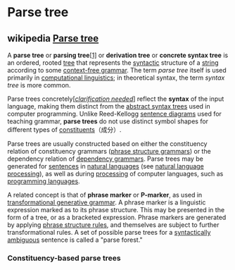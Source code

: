 # Parse tree



## wikipedia [Parse tree](https://en.wikipedia.org/wiki/Parse_tree)

A **parse tree** or **parsing tree**[[1\]](https://en.wikipedia.org/wiki/Parse_tree#cite_note-1) or **derivation tree** or **concrete syntax tree** is an ordered, rooted [tree](https://en.wikipedia.org/wiki/Tree_(data_structure)) that represents the [syntactic](https://en.wikipedia.org/wiki/Syntax) structure of a [string](https://en.wikipedia.org/wiki/String_(computer_science)) according to some [context-free grammar](https://en.wikipedia.org/wiki/Context-free_grammar). The term *parse tree* itself is used primarily in [computational linguistics](https://en.wikipedia.org/wiki/Computational_linguistics); in theoretical syntax, the term *syntax tree* is more common.

Parse trees concretely[*[clarification needed](https://en.wikipedia.org/wiki/Wikipedia:Please_clarify)*] reflect the **syntax** of the input language, making them distinct from the [abstract syntax trees](https://en.wikipedia.org/wiki/Abstract_syntax_tree) used in computer programming. Unlike Reed-Kellogg [sentence diagrams](https://en.wikipedia.org/wiki/Sentence_diagram) used for teaching grammar, **parse trees** do not use distinct symbol shapes for different types of [constituents](https://en.wikipedia.org/wiki/Constituent_(linguistics))（成分）.

Parse trees are usually constructed based on either the constituency relation of constituency grammars ([phrase structure grammars](https://en.wikipedia.org/wiki/Phrase_structure_grammar)) or the dependency relation of [dependency grammars](https://en.wikipedia.org/wiki/Dependency_grammar). Parse trees may be generated for [sentences](https://en.wikipedia.org/wiki/Sentence_(linguistics)) in [natural languages](https://en.wikipedia.org/wiki/Natural_language) (see [natural language processing](https://en.wikipedia.org/wiki/Natural_language_processing)), as well as during [processing](https://en.wikipedia.org/wiki/Compiler) of computer languages, such as [programming languages](https://en.wikipedia.org/wiki/Programming_language). 

A related concept is that of **phrase marker** or **P-marker**, as used in [transformational generative grammar](https://en.wikipedia.org/wiki/Transformational_generative_grammar). A phrase marker is a linguistic expression marked as to its phrase structure. This may be presented in the form of a tree, or as a bracketed expression. Phrase markers are generated by applying [phrase structure rules](https://en.wikipedia.org/wiki/Phrase_structure_rules), and themselves are subject to further transformational rules. A set of possible parse trees for a [syntactically ambiguous](https://en.wikipedia.org/wiki/Syntactic_ambiguity) sentence is called a "parse forest."



### Constituency-based parse trees